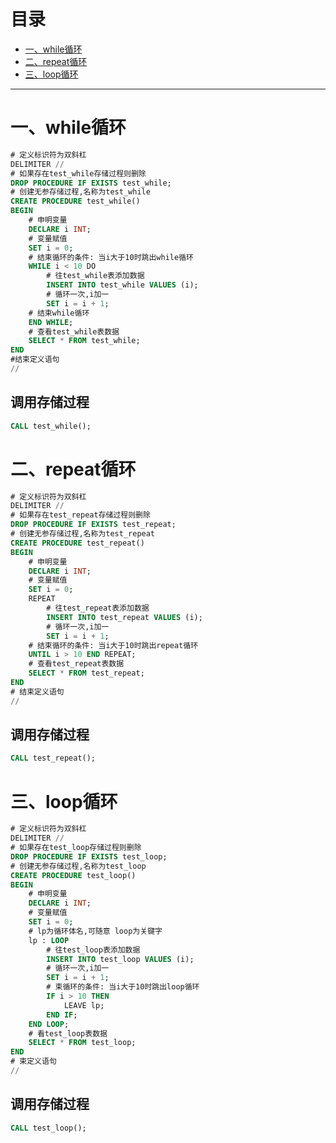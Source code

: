 # 目录
* [一、while循环](#一while循环)
* [二、repeat循环](#二repeat循环)
* [三、loop循环](#三loop循环)
*****************************************************************************

# 一、while循环
```sql
# 定义标识符为双斜杠
DELIMITER //
# 如果存在test_while存储过程则删除
DROP PROCEDURE IF EXISTS test_while;
# 创建无参存储过程,名称为test_while
CREATE PROCEDURE test_while() 
BEGIN
    # 申明变量
    DECLARE i INT;
    # 变量赋值
    SET i = 0;
    # 结束循环的条件: 当i大于10时跳出while循环
    WHILE i < 10 DO
        # 往test_while表添加数据
        INSERT INTO test_while VALUES (i);
        # 循环一次,i加一
        SET i = i + 1;
    # 结束while循环
    END WHILE;
    # 查看test_while表数据
    SELECT * FROM test_while;
END
#结束定义语句
//

```
## 调用存储过程
```sql
CALL test_while();
```

# 二、repeat循环
```sql
# 定义标识符为双斜杠
DELIMITER //
# 如果存在test_repeat存储过程则删除
DROP PROCEDURE IF EXISTS test_repeat;
# 创建无参存储过程,名称为test_repeat
CREATE PROCEDURE test_repeat()
BEGIN
    # 申明变量
    DECLARE i INT;
    # 变量赋值
    SET i = 0;
    REPEAT
        # 往test_repeat表添加数据
        INSERT INTO test_repeat VALUES (i);
        # 循环一次,i加一
        SET i = i + 1;
    # 结束循环的条件: 当i大于10时跳出repeat循环
    UNTIL i > 10 END REPEAT;
    # 查看test_repeat表数据
    SELECT * FROM test_repeat;
END
# 结束定义语句
//
```
## 调用存储过程
```sql
CALL test_repeat();
```

# 三、loop循环
```sql
# 定义标识符为双斜杠
DELIMITER //
# 如果存在test_loop存储过程则删除
DROP PROCEDURE IF EXISTS test_loop;
# 创建无参存储过程,名称为test_loop
CREATE PROCEDURE test_loop()
BEGIN
    # 申明变量
    DECLARE i INT;
    # 变量赋值
    SET i = 0;
    # lp为循环体名,可随意 loop为关键字
    lp : LOOP
        # 往test_loop表添加数据
        INSERT INTO test_loop VALUES (i);
        # 循环一次,i加一
        SET i = i + 1;
        # 束循环的条件: 当i大于10时跳出loop循环
        IF i > 10 THEN
            LEAVE lp;
        END IF;
    END LOOP;
    # 看test_loop表数据
    SELECT * FROM test_loop;
END
# 束定义语句
//
```
## 调用存储过程
```sql
CALL test_loop();
```



